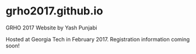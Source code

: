# grho2017.github.io
GRHO 2017 Website by Yash Punjabi

Hosted at Georgia Tech in February 2017. Registration information coming soon!

